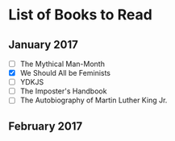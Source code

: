 # List of Books to Read

## January 2017
- [ ] The Mythical Man-Month 
- [x] We Should All be Feminists 
- [ ] YDKJS
- [ ] The Imposter's Handbook
- [ ] The Autobiography of Martin Luther King Jr.

## February 2017


